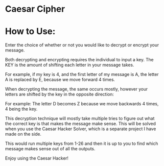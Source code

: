 # Caesar Cipher

# How to Use:

Enter the choice of whether or not you would like to decrypt or encrypt your message.

Both decrypting and encrypting requires the individual to input a key.
The KEY is the amount of shifting each letter in your message takes.

For example, if my key is 4, and the first letter of my message is A,
the letter A is replaced by E, because we move forward 4 times.

When decrypting the message, the same occurs mostly, however your letters are shifted by the key in the opposite direction:

For example: The letter D becomes Z because we move backwards 4 times, 4 being the key.

This decryption technique will mostly take multiple tries to figure out what the correct key is that makes the message make sense. This will be solved when you use the Caesar Hacker Solver, which is a separate project I have made on the side.

This would run multiple keys from 1-26 and then it is up to you to find which message makes sense out of all the outputs.

Enjoy using the Caesar Hacker!